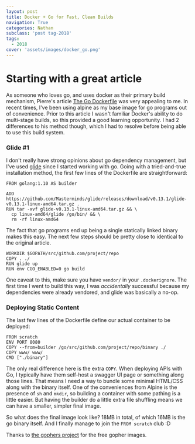 ```yaml
---
layout: post
title: Docker + Go for Fast, Clean Builds
navigation: True
categories: Nathan
subclass: 'post tag-2018'
tags:
  - 2018
cover: 'assets/images/docker_go.png'
---
```


# Starting with a great article

As someone who loves go, and uses docker as their primary build mechanism,
Pierre's article [The Go Dockerfile](https://medium.com/@pierreprinetti/the-go-dockerfile-d5d43af9ee3c) was very appealing to me.
In recent times, I've been using alpine as my base image for go programs out of convenience.
Prior to this article I wasn't familiar Docker's ability to do multi-stage builds, so this provided a good learning opportunity.
I had 2 differences to his method though, which I had to resolve before being able to use this build system.

### Glide #1

I don't really have strong opinions about go dependency management,
but I've used [glide](https://github.com/Masterminds/glide) since I started working with go.
Going with a tried-and-true installation method, the first few lines of the Dockerfile are straightforward:

```
FROM golang:1.10 AS builder

ADD https://github.com/Masterminds/glide/releases/download/v0.13.1/glide-v0.13.1-linux-amd64.tar.gz .
RUN tar -xvf glide-v0.13.1-linux-amd64.tar.gz && \
  cp linux-amd64/glide /go/bin/ && \
  rm -rf linux-amd64
```

The fact that go programs end up being a single statically linked binary makes this easy.
The next few steps should be pretty close to identical to the original article.

```
WORKDIR $GOPATH/src/github.com/project/repo
COPY . ./
RUN glide up
RUN env CGO_ENABLED=0 go build
```

One caveat to this, make sure you have `vendor/` in your `.dockerignore`.
The first time I went to build this way, I was _accidentally_ successful because my dependencies were already vendored,
and glide was basically a no-op.

### Deploying Static Content

The last few lines of the Dockerfile define our actual container to be deployed:

```
FROM scratch
ENV PORT 8080
COPY --from=builder /go/src/github.com/project/repo/binary ./
COPY www/ www/
CMD ["./binary"]
```

The only real difference here is the extra `COPY`.
When deploying APIs with Go, I typically have them self-host a swagger UI page or something along those lines.
That means I need a way to bundle some minimal HTML/CSS along with the binary itself.
One of the conveniences from Alpine is the presence of `sh` and `mkdir`,
so building a container with some pathing is a little easier.
But having the builder do a little extra file shuffling means we can have a smaller, simpler final image.

So what does the final image look like?
18MB in total, of which 16MB is the go binary itself.
And I finally manage to join the `FROM scratch` club :D

Thanks to [the gophers project](https://github.com/egonelbre/gophers) for the free gopher images.
